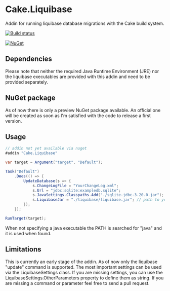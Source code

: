 # Cake.Liquibase
Addin for running liquibase database migrations with the Cake build system.

[![Build status](https://ci.appveyor.com/api/projects/status/7e29fhkr58m8akf0?svg=true)](https://ci.appveyor.com/project/papauorg/cake-liquibase)

[![NuGet](https://img.shields.io/nuget/v/Cake.Liquibase.svg)](https://www.nuget.org/packages/Cake.Liquibase/0.1.0-preview)

## Dependencies
Please note that neither the required Java Runtime Environment (JRE) nor the liquibase executables are provided with this
addin and need to be provided separately.

## NuGet package
As of now there is only a preview NuGet package available. An official one will be created as soon as I'm satisfied with the code to release a first version.

## Usage
```csharp
// addin not yet available via nuget
#addin "Cake.Liquibase"

var target = Argument("target", "Default");

Task("Default")
    .Does(() => {
        UpdateDatabase(s => {
            s.ChangeLogFile = "YourChangeLog.xml";
            s.Url = "jdbc:sqlite:exampledb.sqlite";
            s.JavaSettings.Classpaths.Add("./sqlite-jdbc-3.20.0.jar"); // additional drivers / jar files
            s.LiquibaseJar = "./liquibase/liquibase.jar"; // path to your liquibase jar file
        });
    });

RunTarget(target);
```
When not specifying a java executable the PATH is searched for "java" and it is used when found. 

## Limitations
This is currently an early stage of the addin. As of now only the liquibase "update" command is supported. 
The most important settings can be used via the LiquibaseSettings class. If you are missing settings, you can 
use the LiquibaseSettings.OtherParameters property to define them as string.
If you are missing a command or parameter feel free to send a pull request.
